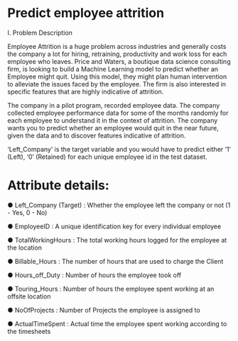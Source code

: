 # Predict employee attrition 
I. Problem Description 
 
Employee Attrition is a huge problem across industries and generally costs the company a lot for hiring, retraining, productivity and work loss for each employee who leaves. Price and Waters, a boutique data science consulting firm, is looking to build a Machine Learning model to predict whether an Employee might quit. Using this model, they might plan human intervention to alleviate the issues faced by the employee. The firm is also interested in specific features that are highly indicative of attrition. 
 
The company in a pilot program, recorded employee data. The company collected employee performance data for some of the months randomly for each employee to understand it in the context of attrition. The company wants you to predict whether an employee would quit in the near future, given the data and to discover features indicative of attrition. 
 
‘Left_Company’ is the target variable and you would have to predict either ‘1’ (Left), ‘0’ (Retained) for each unique employee id in the test dataset.


# Attribute details: 
 
● Left_Company (Target) : Whether the employee left the company or not (1 - Yes, 0 - No) 
 
● EmployeeID : A unique identification key for every individual employee 
 
● TotalWorkingHours : The total working hours logged for the employee at the location 
 
● Billable_Hours : The number of hours that are used to charge the Client 
 
● Hours_off_Duty : Number of hours the employee took off 
 
● Touring_Hours : Number of hours the employee spent working at an offsite location 
 
● NoOfProjects : Number of Projects the employee is assigned to 
 
● ActualTimeSpent : Actual time the employee spent working according to the timesheets 
